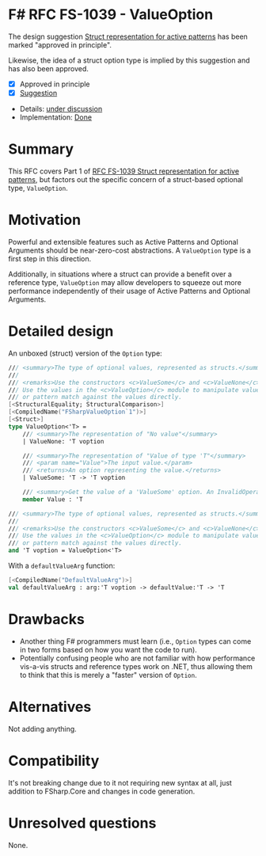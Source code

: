 # F# RFC FS-1039 - ValueOption

The design suggestion [Struct representation for active patterns](https://github.com/fsharp/fslang-suggestions/issues/612) has been marked "approved in principle".

Likewise, the idea of a struct option type is implied by this suggestion and has also been approved.

* [x] Approved in principle
* [x] [Suggestion](https://github.com/fsharp/fslang-suggestions/issues/612)
* Details: [under discussion](https://github.com/fsharp/FSharpLangDesign/issues/230)
* Implementation: [Done](https://github.com/dotnet/fsharp/pull/4837)

# Summary
[summary]: #summary

This RFC covers Part 1 of [RFC FS-1039 Struct representation for active patterns](../FSharp-6.0/FS-1039-struct-representation-for-active-patterns.md), but factors out the specific concern of a struct-based optional type, `ValueOption`.

# Motivation
[motivation]: #motivation

Powerful and extensible features such as Active Patterns and Optional Arguments should be near-zero-cost abstractions. A `ValueOption` type is a first step in this direction.

Additionally, in situations where a struct can provide a benefit over a reference type, `ValueOption` may allow developers to squeeze out more performance independently of their usage of Active Patterns and Optional Arguments.

# Detailed design
[design]: #detailed-design

An unboxed (struct) version of the `Option` type:

```fsharp
/// <summary>The type of optional values, represented as structs.</summary>
///
/// <remarks>Use the constructors <c>ValueSome</c> and <c>ValueNone</c> to create values of this type.
/// Use the values in the <c>ValueOption</c> module to manipulate values of this type,
/// or pattern match against the values directly.
[<StructuralEquality; StructuralComparison>]
[<CompiledName("FSharpValueOption`1")>]
[<Struct>]
type ValueOption<'T> =
    /// <summary>The representation of "No value"</summary>
    | ValueNone: 'T voption

    /// <summary>The representation of "Value of type 'T"</summary>
    /// <param name="Value">The input value.</param>
    /// <returns>An option representing the value.</returns>
    | ValueSome: 'T -> 'T voption

    /// <summary>Get the value of a 'ValueSome' option. An InvalidOperationException is raised if the option is 'ValueNone'.</summary>
    member Value : 'T

/// <summary>The type of optional values, represented as structs.</summary>
///
/// <remarks>Use the constructors <c>ValueSome</c> and <c>ValueNone</c> to create values of this type.
/// Use the values in the <c>ValueOption</c> module to manipulate values of this type,
/// or pattern match against the values directly.
and 'T voption = ValueOption<'T>
```

With a `defaultValueArg` function:

```fsharp
[<CompiledName("DefaultValueArg")>]
val defaultValueArg : arg:'T voption -> defaultValue:'T -> 'T 
```

# Drawbacks
[drawbacks]: #drawbacks

- Another thing F# programmers must learn (i.e., `Option` types can come in two forms based on how you want the code to run).
- Potentially confusing people who are not familiar with how performance vis-a-vis structs and reference types work on .NET, thus allowing them to think that this is merely a "faster" version of `Option`.

# Alternatives
[alternatives]: #alternatives

Not adding anything.

# Compatibility
[compatibility]: #compatibility

It's not breaking change due to it not requiring new syntax at all, just addition to FSharp.Core and changes in code generation.

# Unresolved questions
[unresolved]: #unresolved-questions

None.